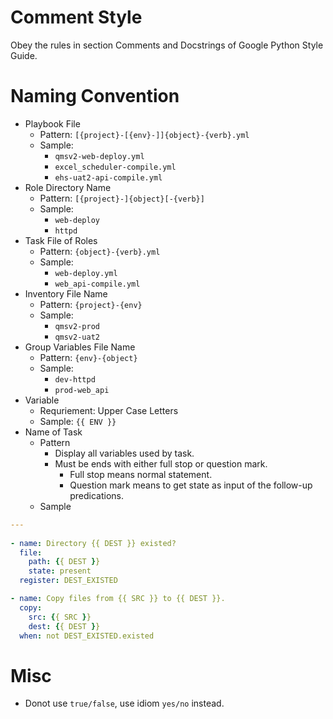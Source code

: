 # Comment Style
Obey the rules in section Comments and Docstrings of Google Python Style Guide.
   
# Naming Convention
- Playbook File
   - Pattern: `[{project}-[{env}-]]{object}-{verb}.yml`
   - Sample: 
     - `qmsv2-web-deploy.yml`
     - `excel_scheduler-compile.yml`
     - `ehs-uat2-api-compile.yml`
- Role Directory Name
   - Pattern: `[{project}-]{object}[-{verb}]`
   - Sample:
     - `web-deploy`
     - `httpd`
- Task File of Roles
   - Pattern: `{object}-{verb}.yml`
   - Sample:
     - `web-deploy.yml`
     - `web_api-compile.yml`
- Inventory File Name
   - Pattern: `{project}-{env}`
   - Sample:
     - `qmsv2-prod`
     - `qmsv2-uat2`
- Group Variables File Name
   - Pattern: `{env}-{object}`
   - Sample:
     - `dev-httpd`
     - `prod-web_api`
- Variable
   - Requriement: Upper Case Letters
   - Sample: `{{ ENV }}`
- Name of Task
   - Pattern
     - Display all variables used by task.
     - Must be ends with either full stop or question mark.
       - Full stop means normal statement.
       - Question mark means to get state as input of the follow-up predications.
   - Sample
```yaml
---
     
- name: Directory {{ DEST }} existed?
  file: 
    path: {{ DEST }}
    state: present
  register: DEST_EXISTED

- name: Copy files from {{ SRC }} to {{ DEST }}.
  copy:
    src: {{ SRC }}
    dest: {{ DEST }}
  when: not DEST_EXISTED.existed
```

# Misc
- Donot use `true/false`, use idiom `yes/no` instead.
